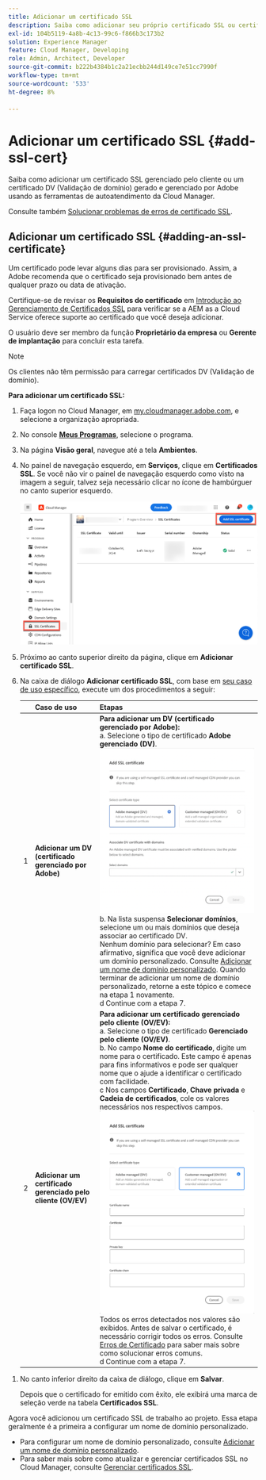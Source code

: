 ```yaml
---
title: Adicionar um certificado SSL
description: Saiba como adicionar seu próprio certificado SSL ou certificado DV (Validação de domínio) usando as ferramentas de autoatendimento do Cloud Manager.
exl-id: 104b5119-4a8b-4c13-99c6-f866b3c173b2
solution: Experience Manager
feature: Cloud Manager, Developing
role: Admin, Architect, Developer
source-git-commit: b222b4384b1c2a21ecbb244d149ce7e51cc7990f
workflow-type: tm+mt
source-wordcount: '533'
ht-degree: 8%

---
```



# Adicionar um certificado SSL {#add-ssl-cert}

Saiba como adicionar um certificado SSL gerenciado pelo cliente ou um certificado DV (Validação de domínio) gerado e gerenciado por Adobe usando as ferramentas de autoatendimento da Cloud Manager.

Consulte também [Solucionar problemas de erros de certificado SSL](/help/implementing/cloud-manager/managing-ssl-certifications/troubleshoot-ssl-cert.md).

## Adicionar um certificado SSL {#adding-an-ssl-certificate}

Um certificado pode levar alguns dias para ser provisionado. Assim, a Adobe recomenda que o certificado seja provisionado bem antes de qualquer prazo ou data de ativação.

Certifique-se de revisar os **Requisitos do certificado** em [Introdução ao Gerenciamento de Certificados SSL](/help/implementing/cloud-manager/managing-ssl-certifications/introduction-to-ssl-certificates.md#requirements) para verificar se a AEM as a Cloud Service oferece suporte ao certificado que você deseja adicionar.

O usuário deve ser membro da função **Proprietário da empresa** ou **Gerente de implantação** para concluir esta tarefa.

>[!NOTE]
>
>Os clientes não têm permissão para carregar certificados DV (Validação de domínio).

**Para adicionar um certificado SSL:**

1. Faça logon no Cloud Manager, em [my.cloudmanager.adobe.com](https://my.cloudmanager.adobe.com/), e selecione a organização apropriada.

1. No console **[Meus Programas](/help/implementing/cloud-manager/navigation.md#my-programs)**, selecione o programa.

1. Na página **Visão geral**, navegue até a tela **Ambientes**.

1. No painel de navegação esquerdo, em **Serviços**, clique em **Certificados SSL**. Se você não vir o painel de navegação esquerdo como visto na imagem a seguir, talvez seja necessário clicar no ícone de hambúrguer no canto superior esquerdo.

   ![Adicionando um certificado SSL](/help/implementing/cloud-manager/assets/ssl/ssl-cert-add.png)

1. Próximo ao canto superior direito da página, clique em **Adicionar certificado SSL**.

1. Na caixa de diálogo **Adicionar certificado SSL**, com base em [seu caso de uso específico](/help/implementing/cloud-manager/managing-ssl-certifications/introduction-to-ssl-certificates.md), execute um dos procedimentos a seguir:

   | | Caso de uso | Etapas |
   | --- | --- | --- |
   | 1 | **Adicionar um DV (certificado gerenciado por Adobe)** | **Para adicionar um DV (certificado gerenciado por Adobe):**<br> a. Selecione o tipo de certificado **Adobe gerenciado (DV)**.<br>![Adicionar um certificado DV](/help/implementing/cloud-manager/assets/ssl/add-dv-certificate.png)<br>b. Na lista suspensa **Selecionar domínios**, selecione um ou mais domínios que deseja associar ao certificado DV.<br>Nenhum domínio para selecionar? Em caso afirmativo, significa que você deve adicionar um domínio personalizado. Consulte [Adicionar um nome de domínio personalizado](/help/implementing/cloud-manager/custom-domain-names/add-custom-domain-name.md). Quando terminar de adicionar um nome de domínio personalizado, retorne a este tópico e comece na etapa 1 novamente.<br>d Continue com a etapa 7. |
   | 2 | **Adicionar um certificado gerenciado pelo cliente (OV/EV)** | **Para adicionar um certificado gerenciado pelo cliente (OV/EV):**<br> a. Selecione o tipo de certificado **Gerenciado pelo cliente (OV/EV)**.<br>b. No campo **Nome do certificado**, digite um nome para o certificado. Este campo é apenas para fins informativos e pode ser qualquer nome que o ajude a identificar o certificado com facilidade.<br>c Nos campos **Certificado**, **Chave privada** e **Cadeia de certificados**, cole os valores necessários nos respectivos campos.<br>![Caixa de diálogo Adicionar certificado SSL](/help/implementing/cloud-manager/assets/ssl/ssl-cert-02.png)<br>Todos os erros detectados nos valores são exibidos. Antes de salvar o certificado, é necessário corrigir todos os erros. Consulte [Erros de Certificado](#certificate-errors) para saber mais sobre como solucionar erros comuns.<br>d Continue com a etapa 7. |

<!--
    **Add an SSL certificate:**
    1. Select the certificate type **Customer managed (OV/EV)**.
    1. In **Certificate name** field, enter a name for your certificate. This field is for informational purposes only and can be any name that helps you reference your certificate easily.
    1. In the **Certificate**, **Private key**, and **Certificate chain** fields, paste the required values into their respective fields.

        ![Add SSL certificate dialog box](/help/implementing/cloud-manager/assets/ssl/ssl-cert-02.png)
  
    Any detected errors in values are displayed. Before you can save your certificate, you must address all errors. See [Certificate errors](#certificate-errors) to learn more about troubleshooting common errors.

    **Add a DV certificate:**
    1. Select the certificate type **Adobe managed (DV)**.

        ![Adding a DC certificate](/help/implementing/cloud-manager/assets/ssl/add-dv-certificate.png)

    1. In the **Select domains** drop-down list, select one or more domains that you want associated with the DV certificate.

        No domains to select? If so, it means that you must add a custom domain. See [Add a custom domain](#add-custom-domain). When you are finished, resume the steps from the beginning again. -->

1. No canto inferior direito da caixa de diálogo, clique em **Salvar**.

   Depois que o certificado for emitido com êxito, ele exibirá uma marca de seleção verde na tabela **Certificados SSL**.

Agora você adicionou um certificado SSL de trabalho ao projeto. Essa etapa geralmente é a primeira a configurar um nome de domínio personalizado.

* Para configurar um nome de domínio personalizado, consulte [Adicionar um nome de domínio personalizado](/help/implementing/cloud-manager/custom-domain-names/add-custom-domain-name.md).
* Para saber mais sobre como atualizar e gerenciar certificados SSL no Cloud Manager, consulte [Gerenciar certificados SSL](/help/implementing/cloud-manager/managing-ssl-certifications/managing-certificates.md).

<!--
### Add a custom domain {#add-custom-domain}

Before you can add an Adobe generated and managed Domain Validated (DV) certificate, you must first add a custom domain. The process for doing so is nearly the same as detailed in [Introduction to custom domain names](/help/implementing/cloud-manager/custom-domain-names/introduction.md) and [Add a custom domain name](/help/implementing/cloud-manager/custom-domain-names/add-custom-domain-name.md). However, that functionality is now slightly expanded, as described below.

1. When adding a custom domain name, in the **Verify domain** dialog box, select an **Adobe managed certificate**.

    ![Choose Adobe-managed](assets/verify-domain-dialog.png)

1. In the **Verify domain** dialog box, add a CNAME verification record to your DNS.

    ![Add CNAME entry](assets/verify-domain-dialog-adobe-managed.png)

1. After the domain is created, click the ellipsis button in the list of domains and select **Verify** to verify the domain.

    ![Verify domain](assets/verify-domain.png) 

1. Resume the task [Add a DV certificate](#adding-an-ssl-certificate). -->


